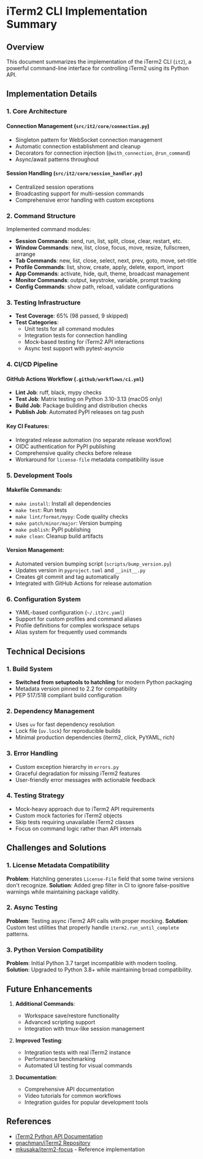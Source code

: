 # iTerm2 CLI Implementation Summary

## Overview

This document summarizes the implementation of the iTerm2 CLI (`it2`), a powerful command-line interface for controlling iTerm2 using its Python API.

## Implementation Details

### 1. Core Architecture

#### Connection Management (`src/it2/core/connection.py`)
- Singleton pattern for WebSocket connection management
- Automatic connection establishment and cleanup
- Decorators for connection injection (`@with_connection`, `@run_command`)
- Async/await patterns throughout

#### Session Handling (`src/it2/core/session_handler.py`)
- Centralized session operations
- Broadcasting support for multi-session commands
- Comprehensive error handling with custom exceptions

### 2. Command Structure

Implemented command modules:
- **Session Commands**: send, run, list, split, close, clear, restart, etc.
- **Window Commands**: new, list, close, focus, move, resize, fullscreen, arrange
- **Tab Commands**: new, list, close, select, next, prev, goto, move, set-title
- **Profile Commands**: list, show, create, apply, delete, export, import
- **App Commands**: activate, hide, quit, theme, broadcast management
- **Monitor Commands**: output, keystroke, variable, prompt tracking
- **Config Commands**: show path, reload, validate configurations

### 3. Testing Infrastructure

- **Test Coverage**: 65% (98 passed, 9 skipped)
- **Test Categories**:
  - Unit tests for all command modules
  - Integration tests for connection handling
  - Mock-based testing for iTerm2 API interactions
  - Async test support with pytest-asyncio

### 4. CI/CD Pipeline

#### GitHub Actions Workflow (`.github/workflows/ci.yml`)
- **Lint Job**: ruff, black, mypy checks
- **Test Job**: Matrix testing on Python 3.10-3.13 (macOS only)
- **Build Job**: Package building and distribution checks
- **Publish Job**: Automated PyPI releases on tag push

#### Key CI Features:
- Integrated release automation (no separate release workflow)
- OIDC authentication for PyPI publishing
- Comprehensive quality checks before release
- Workaround for `license-file` metadata compatibility issue

### 5. Development Tools

#### Makefile Commands:
- `make install`: Install all dependencies
- `make test`: Run tests
- `make lint/format/mypy`: Code quality checks
- `make patch/minor/major`: Version bumping
- `make publish`: PyPI publishing
- `make clean`: Cleanup build artifacts

#### Version Management:
- Automated version bumping script (`scripts/bump_version.py`)
- Updates version in `pyproject.toml` and `__init__.py`
- Creates git commit and tag automatically
- Integrated with GitHub Actions for release automation

### 6. Configuration System

- YAML-based configuration (`~/.it2rc.yaml`)
- Support for custom profiles and command aliases
- Profile definitions for complex workspace setups
- Alias system for frequently used commands

## Technical Decisions

### 1. Build System
- **Switched from setuptools to hatchling** for modern Python packaging
- Metadata version pinned to 2.2 for compatibility
- PEP 517/518 compliant build configuration

### 2. Dependency Management
- Uses `uv` for fast dependency resolution
- Lock file (`uv.lock`) for reproducible builds
- Minimal production dependencies (iterm2, click, PyYAML, rich)

### 3. Error Handling
- Custom exception hierarchy in `errors.py`
- Graceful degradation for missing iTerm2 features
- User-friendly error messages with actionable feedback

### 4. Testing Strategy
- Mock-heavy approach due to iTerm2 API requirements
- Custom mock factories for iTerm2 objects
- Skip tests requiring unavailable iTerm2 classes
- Focus on command logic rather than API internals

## Challenges and Solutions

### 1. License Metadata Compatibility
**Problem**: Hatchling generates `License-File` field that some twine versions don't recognize.
**Solution**: Added grep filter in CI to ignore false-positive warnings while maintaining package validity.

### 2. Async Testing
**Problem**: Testing async iTerm2 API calls with proper mocking.
**Solution**: Custom test utilities that properly handle `iterm2.run_until_complete` patterns.

### 3. Python Version Compatibility
**Problem**: Initial Python 3.7 target incompatible with modern tooling.
**Solution**: Upgraded to Python 3.8+ while maintaining broad compatibility.

## Future Enhancements

1. **Additional Commands**:
   - Workspace save/restore functionality
   - Advanced scripting support
   - Integration with tmux-like session management

2. **Improved Testing**:
   - Integration tests with real iTerm2 instance
   - Performance benchmarking
   - Automated UI testing for visual commands

3. **Documentation**:
   - Comprehensive API documentation
   - Video tutorials for common workflows
   - Integration guides for popular development tools

## References

- [iTerm2 Python API Documentation](https://iterm2.com/python-api/)
- [gnachman/iTerm2 Repository](https://github.com/gnachman/iTerm2)
- [mkusaka/iterm2-focus](https://github.com/mkusaka/iterm2-focus) - Reference implementation